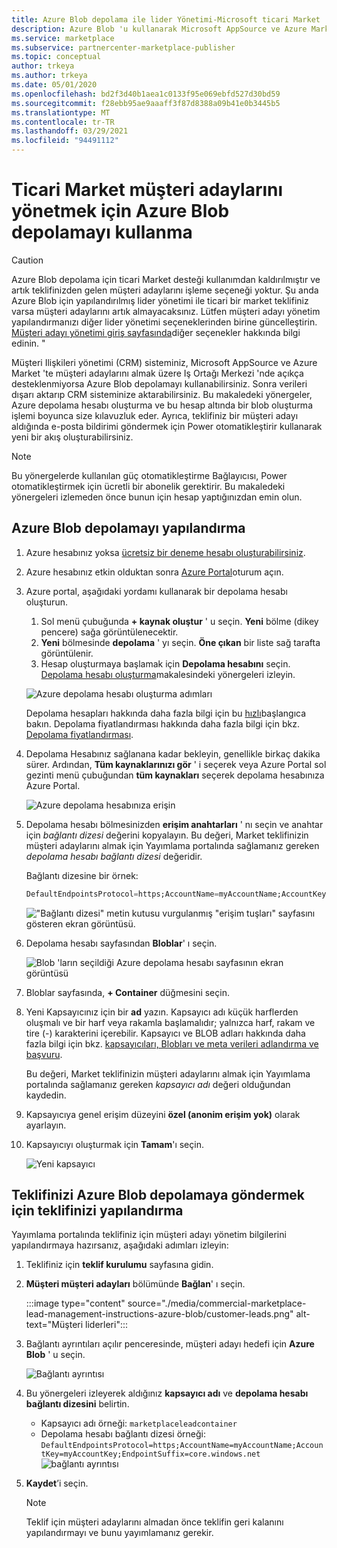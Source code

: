 ```yaml
---
title: Azure Blob depolama ile lider Yönetimi-Microsoft ticari Market
description: Azure Blob 'u kullanarak Microsoft AppSource ve Azure Marketi için müşteri adaylarını nasıl yapılandıracağınızı öğrenin
ms.service: marketplace
ms.subservice: partnercenter-marketplace-publisher
ms.topic: conceptual
author: trkeya
ms.author: trkeya
ms.date: 05/01/2020
ms.openlocfilehash: bd2f3d40b1aea1c0133f95e069ebfd527d30bd59
ms.sourcegitcommit: f28ebb95ae9aaaff3f87d8388a09b41e0b3445b5
ms.translationtype: MT
ms.contentlocale: tr-TR
ms.lasthandoff: 03/29/2021
ms.locfileid: "94491112"
---
```

# <a name="use-azure-blob-storage-to-manage-commercial-marketplace-leads"></a>Ticari Market müşteri adaylarını yönetmek için Azure Blob depolamayı kullanma

>[!Caution]
>Azure Blob depolama için ticari Market desteği kullanımdan kaldırılmıştır ve artık teklifinizden gelen müşteri adaylarını işleme seçeneği yoktur. Şu anda Azure Blob için yapılandırılmış lider yönetimi ile ticari bir market teklifiniz varsa müşteri adaylarını artık almayacaksınız. Lütfen müşteri adayı yönetim yapılandırmanızı diğer lider yönetimi seçeneklerinden birine güncelleştirin. [Müşteri adayı yönetimi giriş sayfasında](./commercial-marketplace-get-customer-leads.md)diğer seçenekler hakkında bilgi edinin. "

 Müşteri Ilişkileri yönetimi (CRM) sisteminiz, Microsoft AppSource ve Azure Market 'te müşteri adaylarını almak üzere Iş Ortağı Merkezi 'nde açıkça desteklenmiyorsa Azure Blob depolamayı kullanabilirsiniz. Sonra verileri dışarı aktarıp CRM sisteminize aktarabilirsiniz. Bu makaledeki yönergeler, Azure depolama hesabı oluşturma ve bu hesap altında bir blob oluşturma işlemi boyunca size kılavuzluk eder. Ayrıca, teklifiniz bir müşteri adayı aldığında e-posta bildirimi göndermek için Power otomatikleştirir kullanarak yeni bir akış oluşturabilirsiniz.

>[!NOTE]
>Bu yönergelerde kullanılan güç otomatikleştirme Bağlayıcısı, Power otomatikleştirmek için ücretli bir abonelik gerektirir. Bu makaledeki yönergeleri izlemeden önce bunun için hesap yaptığınızdan emin olun.

## <a name="configure-azure-blob-storage"></a>Azure Blob depolamayı yapılandırma

1. Azure hesabınız yoksa [ücretsiz bir deneme hesabı oluşturabilirsiniz](https://azure.microsoft.com/pricing/free-trial/).

2. Azure hesabınız etkin olduktan sonra [Azure Portal](https://portal.azure.com)oturum açın.

3. Azure portal, aşağıdaki yordamı kullanarak bir depolama hesabı oluşturun.  
    1. Sol menü çubuğunda **+ kaynak oluştur** ' u seçin.  **Yeni** bölme (dikey pencere) sağa görüntülenecektir.
    2. **Yeni** bölmesinde **depolama** ' yı seçin.  **Öne çıkan** bir liste sağ tarafta görüntülenir.
    3. Hesap oluşturmaya başlamak için **Depolama hesabını** seçin.  [Depolama hesabı oluşturma](../../storage/common/storage-account-create.md?tabs=azure-portal)makalesindeki yönergeleri izleyin.

    ![Azure depolama hesabı oluşturma adımları](./media/commercial-marketplace-lead-management-instructions-azure-blob/azure-storage-create.png)

    Depolama hesapları hakkında daha fazla bilgi için bu [hızlı](../../storage/blobs/storage-quickstart-blobs-portal.md)başlangıca bakın.  Depolama fiyatlandırması hakkında daha fazla bilgi için bkz. [Depolama fiyatlandırması](https://azure.microsoft.com/pricing/details/storage/).

4. Depolama Hesabınız sağlanana kadar bekleyin, genellikle birkaç dakika sürer.  Ardından, **Tüm kaynaklarınızı gör** ' i  seçerek veya Azure Portal sol gezinti menü çubuğundan **tüm kaynakları** seçerek depolama hesabınıza Azure Portal.

    ![Azure depolama hesabınıza erişin](./media/commercial-marketplace-lead-management-instructions-azure-blob/azure-storage-access.png)

5. Depolama hesabı bölmesinizden **erişim anahtarları** ' nı seçin ve anahtar için *bağlantı dizesi* değerini kopyalayın. Bu değeri, Market teklifinizin müşteri adaylarını almak için Yayımlama portalında sağlamanız gereken *depolama hesabı bağlantı dizesi* değeridir.

     Bağlantı dizesine bir örnek:

     ```sql
     DefaultEndpointsProtocol=https;AccountName=myAccountName;AccountKey=myAccountKey;EndpointSuffix=core.windows.net
     ```

    !["Bağlantı dizesi" metin kutusu vurgulanmış "erişim tuşları" sayfasını gösteren ekran görüntüsü.](./media/commercial-marketplace-lead-management-instructions-azure-blob/azure-storage-keys-2.png)

6. Depolama hesabı sayfasından **Bloblar**' ı seçin.

   ![Blob 'ların seçildiği Azure depolama hesabı sayfasının ekran görüntüsü](./media/commercial-marketplace-lead-management-instructions-azure-blob/select-blobs.png)

7. Bloblar sayfasında, **+ Container** düğmesini seçin.

8. Yeni Kapsayıcınız için bir **ad** yazın. Kapsayıcı adı küçük harflerden oluşmalı ve bir harf veya rakamla başlamalıdır; yalnızca harf, rakam ve tire (-) karakterini içerebilir. Kapsayıcı ve BLOB adları hakkında daha fazla bilgi için bkz. [kapsayıcıları, Blobları ve meta verileri adlandırma ve başvuru](/rest/api/storageservices/naming-and-referencing-containers--blobs--and-metadata).

    Bu değeri, Market teklifinizin müşteri adaylarını almak için Yayımlama portalında sağlamanız gereken *kapsayıcı adı* değeri olduğundan kaydedin.

9. Kapsayıcıya genel erişim düzeyini **özel (anonim erişim yok)** olarak ayarlayın.

10. Kapsayıcıyı oluşturmak için **Tamam**'ı seçin.

    ![Yeni kapsayıcı](./media/commercial-marketplace-lead-management-instructions-azure-blob/new-container.png)

## <a name="configure-your-offer-to-send-leads-to-azure-blob-storage"></a>Teklifinizi Azure Blob depolamaya göndermek için teklifinizi yapılandırma

Yayımlama portalında teklifiniz için müşteri adayı yönetim bilgilerini yapılandırmaya hazırsanız, aşağıdaki adımları izleyin:

1. Teklifiniz için **teklif kurulumu** sayfasına gidin.
2. **Müşteri müşteri adayları** bölümünde **Bağlan**' ı seçin.

    :::image type="content" source="./media/commercial-marketplace-lead-management-instructions-azure-blob/customer-leads.png" alt-text="Müşteri liderleri":::

3. Bağlantı ayrıntıları açılır penceresinde, müşteri adayı hedefi için **Azure Blob** ' u seçin.

    ![Bağlantı ayrıntısı](./media/commercial-marketplace-lead-management-instructions-azure-blob/connect-details.png) 

4. Bu yönergeleri izleyerek aldığınız **kapsayıcı adı** ve **depolama hesabı bağlantı dizesini** belirtin.

    * Kapsayıcı adı örneği: `marketplaceleadcontainer`
    * Depolama hesabı bağlantı dizesi örneği: `DefaultEndpointsProtocol=https;AccountName=myAccountName;AccountKey=myAccountKey;EndpointSuffix=core.windows.net` ![ bağlantı ayrıntısı](./media/commercial-marketplace-lead-management-instructions-azure-blob/connection-details.png) 

5. **Kaydet**’i seçin.

    > [!NOTE]
    > Teklif için müşteri adaylarını almadan önce teklifin geri kalanını yapılandırmayı ve bunu yayımlamanız gerekir.